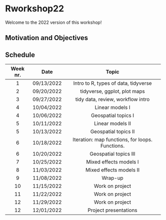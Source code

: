 # Rworkshop22  
Welcome to the 2022 version of this workshop!  
## Motivation and Objectives  


## Schedule  

| Week nr. | Date  | Topic  |
| :-----: | :-: | :-: |
| 1 | 09/13/2022 | Intro to R, types of data, tidyverse |
| 2 | 09/20/2022 | tidyverse, ggplot, plot maps |
| 3 | 09/27/2022 | tidy data, review, workflow intro |
| 4 | 10/04/2022 | Linear models I |
| 4 | 10/06/2022 | Geospatial topics I |
| 5 | 10/11/2022 | Linear models II |
| 5 | 10/13/2022 | Geospatial topics II |
| 6 | 10/18/2022 | Iteration: map functions, for loops. Functions. |
| 6 | 10/20/2022 | Geospatial topics III |
| 7 | 10/25/2022 | Mixed effects models I |
| 8 | 11/03/2022 | Mixed effects models II |
| 9 | 11/08/2022 | Wrap-up |
| 10 | 11/15/2022 | Work on project |
| 11 | 11/22/2022 | Work on project |
| 12 | 11/29/2022 | Work on project |
| 12 | 12/01/2022 | Project presentations |
